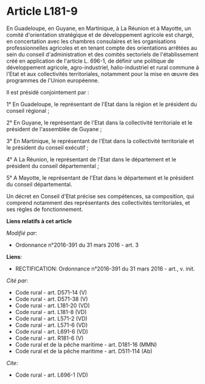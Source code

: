 # Article L181-9

En Guadeloupe, en Guyane, en Martinique, à La Réunion et à Mayotte, un comité d'orientation stratégique et de développement
agricole est chargé, en concertation avec les chambres consulaires et les organisations professionnelles agricoles et en
tenant compte des orientations arrêtées au sein du conseil d'administration et des comités sectoriels de l'établissement créé
en application de l'article L. 696-1, de définir une politique de développement agricole, agro-industriel, halio-industriel
et rural commune à l'Etat et aux collectivités territoriales, notamment pour la mise en œuvre des programmes de l'Union
européenne. 

Il est présidé conjointement par : 

1° En Guadeloupe, le représentant de l'Etat dans la région et le président du conseil régional ; 

2° En Guyane, le représentant de l'Etat dans la collectivité territoriale et le président de l'assemblée de Guyane ; 

3° En Martinique, le représentant de l'Etat dans la collectivité territoriale et le président du conseil exécutif ; 

4° A La Réunion, le représentant de l'Etat dans le département et le président du conseil départemental ; 

5° A Mayotte, le représentant de l'Etat dans le département et le président du conseil départemental. 

Un décret en Conseil d'Etat  précise ses compétences, sa composition, qui comprend notamment des représentants des
collectivités territoriales, et ses règles de fonctionnement.

**Liens relatifs à cet article**

_Modifié par_:

  - Ordonnance n°2016-391 du 31 mars 2016 - art. 3

**Liens**:

  - RECTIFICATION: Ordonnance n°2016-391 du 31 mars 2016 - art., v. init.

_Cité par_:

  - Code rural - art. D571-14 (V)
  - Code rural - art. D571-38 (V)
  - Code rural - art. L181-20 (VD)
  - Code rural - art. L181-8 (VD)
  - Code rural - art. L571-2 (VD)
  - Code rural - art. L571-6 (VD)
  - Code rural - art. L691-6 (VD)
  - Code rural - art. R181-6 (V)
  - Code rural et de la pêche maritime - art. D181-16 (MMN)
  - Code rural et de la pêche maritime - art. D511-114 (Ab)

_Cite_:

  - Code rural - art. L696-1 (VD)
